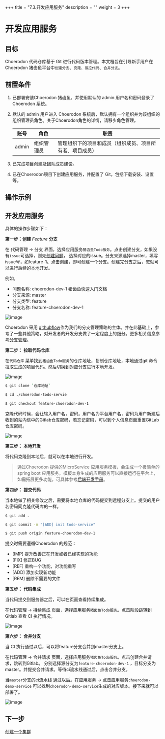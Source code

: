 +++
title = "7.3.开发应用服务"
description = ""
weight = 3
+++


# 开发应用服务

## 目标
Choerodon 代码仓库基于 Git 进行代码版本管理。本文档旨在引导新手用户在 Choerodon 猪齿鱼平台中`创建分支`、`克隆、推拉代码`、`合并分支`。

## 前置条件
1. 已部署安装Choerodon 猪齿鱼，并使用默认的 admin 用户名和密码登录了 Choerodon 系统。
2. 默认的 admin 用户进入 Choerodon 系统后，默认拥有一个组织并为该组织的组织管理员角色。关于Choerodon角色的详情，请移步角色管理。

    |账号|角色|职责|
    |---|---|---|
    |admin|组织管理员|管理组织下的项目和成员（组织成员、项目所有者、项目成员）|
3. 已完成项目创建及团队成员建设。
4. 已在Choerodon项目下创建应用服务，并配置了 Git，包括下载安装、设置等。

## 操作示例
## 开发应用服务

具体的操作步骤如下：

**第一步：创建** *Feature* **分支**

在 代码管理 -> 分支 界面，选择应用服务`猪齿鱼Todo服务`。点击创建分支，如果没有`issue`可选择，则先[创建问题](/zh/docs/user-guide/cooperation/work-lists/problem/)， 选择对应的issue。分支来源选择master，填写issue号，如feature-1。点击创建，即可创建一个分支。创建完分支之后，您就可以进行后续的本地开发。

例如，

* 问题名称: choerodon-dev-1 猪齿鱼快速入门文档
* 分支来源: master
* 分支类型: feature
* 分支名称: feature-choerodon-dev-1

![image](/docs/quick-start/devops/image/back-applications-3.png)

Choerodon 采用 [githubflow](https://guides.github.com/introduction/flow/)作为我们的分支管理策略的主体。并在此基础上，参考了一些其他策略，对开发者的开发分支做了一定程度上的细分。更多相关信息参考[分支管理](/zh/docs/user-guide/development/code-manage/manage-branch/)。

**第二步：** **拉取代码仓库**

在`代码仓库` 菜单找到`猪齿鱼Todo服务`的仓库地址，复制仓库地址，本地通过git 命令拉取生成的项目代码。然后切换到对应分支进行本地开发。  

![image](/docs/quick-start/devops/image/application-develop-1.png)

```sh
$ git clone `仓库地址`

$ cd ./choerodon-todo-servie

$ git checkout feature-choerodon-dev-1
```

克隆代码时候，会让输入用户名，密码。用户名为平台用户名，密码为用户新建后收到的站内信中的Gitlab仓库密码，若忘记密码，可以到个人信息页面重置GitLab仓库密码。

![image](/docs/quick-start/devops/image/back-applications-4.png)

**第三步：** **本地开发**

将代码克隆到本地后，就可以在本地进行开发。

> 通过Choerodon 提供的MicroService 应用服务模板，会生成一个极简单的spring boot 应用服务。模板本身生成的应用服务可以直接运行在平台上，如需拓展更多功能，可具体参考[后端开发手册](/zh/docs/development-guide/backend/)。


**第四步：** **提交代码**

当本地做了相关修改之后，需要将本地仓库的代码提交到远程分支上。提交的用户名密码同克隆代码库的一样。

```sh
$ git add .

$ git commit -m "[ADD] init todo-service"

$ git push origin feature-choerodon-dev-1
```

提交时需要遵循Choerodon 的规范：

* [IMP] 提升改善正在开发或者已经实现的功能
* [FIX] 修正BUG
* [REF] 重构一个功能，对功能重写
* [ADD] 添加实现新功能
* [REM] 删除不需要的文件


**第五步：** **代码集成**

当代码提交到服务器之后，可以在页面查看持续集成。

在代码管理 -> 持续集成 页面，选择应用服务`猪齿鱼Todo服务`。点击阶段跳转到Gitlab 查看 CI 执行情况。

![image](/docs/quick-start/devops/image/back-applications-5.png)

**第六步：** **合并分支**

当 CI 执行通过以后，可以将feature分支合并到master分支上。

在代码管理 -> 合并请求 页面，选择应用服务`猪齿鱼Todo服务`。点击创建合并请求，跳转到Gitlab。 分别选择源分支为`feature-choerodon-dev-1` ，目标分支为master。并提交合并请求。等待ci流水线通过后，点击合并分支。

当`master`分支的ci流水线 通过以后。在应用服务 -> 点击应用服务`choerodon-demo-service` 可以找到`choerodon-demo-service`生成的对应版本。接下来就可以部署了。

![image](/docs/quick-start/devops/image/back-applications-6.png)



## 下一步  
[创建一个集群](../../../quick-start/devops/create-cluster)